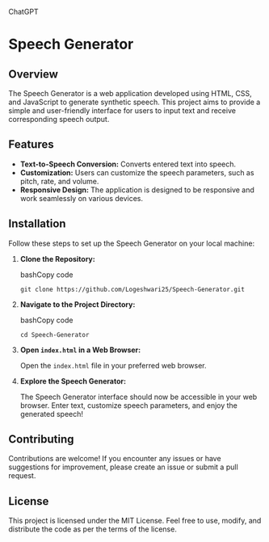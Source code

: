ChatGPT

# Speech Generator

## Overview

The Speech Generator is a web application developed using HTML, CSS, and JavaScript to generate synthetic speech. This project aims to provide a simple and user-friendly interface for users to input text and receive corresponding speech output.

## Features

- **Text-to-Speech Conversion:** Converts entered text into speech.
- **Customization:** Users can customize the speech parameters, such as pitch, rate, and volume.
- **Responsive Design:** The application is designed to be responsive and work seamlessly on various devices.

## Installation

Follow these steps to set up the Speech Generator on your local machine:

1. **Clone the Repository:**
    
    bashCopy code
    
    `git clone https://github.com/Logeshwari25/Speech-Generator.git` 
    
2. **Navigate to the Project Directory:**
    
    bashCopy code
    
    `cd Speech-Generator` 
    
3. **Open `index.html` in a Web Browser:**
    
    Open the `index.html` file in your preferred web browser.
    
4. **Explore the Speech Generator:**
    
    The Speech Generator interface should now be accessible in your web browser. Enter text, customize speech parameters, and enjoy the generated speech!
    

## Contributing

Contributions are welcome! If you encounter any issues or have suggestions for improvement, please create an issue or submit a pull request.

## License

This project is licensed under the MIT License. Feel free to use, modify, and distribute the code as per the terms of the license.